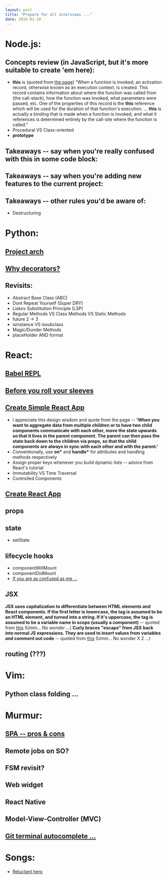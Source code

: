```yaml
---
layout: post
title: "Prepare for all interviews ..."
date: 2018-01-20
---
```


# Node.js:
## Concepts review (in __JavaScript__, but it's more suitable to create 'em here):
- __this__ is (quoted from [the page](https://github.com/getify/You-Dont-Know-JS/blob/master/this%20%26%20object%20prototypes/ch1.md#whats-this)) "When a function is invoked, an activation record, otherwise known as an execution context, is created. This record contains information about where the function was called from (the call-stack), how the function was invoked, what parameters were passed, etc. One of the properties of this record is the __this__ reference which will be used for the duration of that function's execution. ... __this__ is actually a binding that is made when a function is invoked, and what it references is determined entirely by the call-site where the function is called."
- Procedural VS Class-oriented
- __prototype__
## __Takeaways__ -- say when you're really confused with __this__ in some code block:
## __Takeaways__ -- say when you're __adding new features__ to the current project:
## __Takeaways__ -- other rules you'd be aware of:
- Destructuring

# Python:
## [Project arch](https://stackoverflow.com/a/3419951)
## [Why decorators?](https://www.oreilly.com/ideas/5-reasons-you-need-to-learn-to-write-python-decorators)
## Revisits:
- Abstract Base Class (ABC)
- Dont Repeat Yourself (Super DRY)
- Liskov Substitution Principle (LSP)
- Regular Methods VS Class Methods VS Static Methods
- future 2 -> 3
- isinstance VS issubclass
- Magic/Dunder Methods
- placeHolder AND format

# React:
## [Babel REPL](https://babeljs.io/repl/#?presets=react&code_lz=MYewdgzgLgBApgGzgWzmWBeGAeAFgRgD4AJRBEAGhgHcQAnBAEwEJsB6AwgbgChRJY_KAEMAlmDh0YWRiGABXVOgB0AczhQAokiVQAQgE8AkowAUPGDADkdECChWeASl4AlOMOBQAIgHkAssp0aIySpogoaFBUQmISdC48QA)
## [Before you roll your sleeves](https://medium.freecodecamp.org/a-study-plan-to-cure-javascript-fatigue-8ad3a54f2eb1)
## [Create Simple React App](https://reactjs.org/tutorial/tutorial.html)
- I appreciate this design wisdom and quote from the page -- __'When you want to aggregate data from multiple children or to have two child components communicate with each other, move the state upwards so that it lives in the parent component. The parent can then pass the state back down to the children via props, so that the child components are always in sync with each other and with the parent.'__
- Conventionally, use __on*__ and __handle*__ for attributes and handling methods respectively
- Assign proper keys whenever you build dynamic lists -- advice from React's tutorial
- Immutability VS Time Traversal
- Controlled Components
## [Create React App](https://reactjs.org/docs/add-react-to-a-new-app.html#create-react-app)
## __props__
## __state__
- setState
## __lifecycle hooks__
- componentWillMount
- componentDidMount
- [If you are as confused as me ...](http://blog.isquaredsoftware.com/presentations/2017-02-react-redux-intro/#/27)
## JSX
__JSX uses capitalization to differentiate between HTML elements and React components. If the first letter is lowercase, the tag is assumed to be an HTML element, and turned into a string. If it's uppercase, the tag is assumed to be a variable name in scope (usually a component)__ -- quoted from [this](http://blog.isquaredsoftware.com/presentations/2017-02-react-redux-intro/#/20) (Umm... No wonder ...)
__Curly braces "escape" from JSX back into normal JS expressions. They are used to insert values from variables and comment out code__ -- quoted from [this](http://blog.isquaredsoftware.com/presentations/2017-02-react-redux-intro/#/20) (Umm... No wonder X 2 ...)
## __routing (???)__

# Vim:
## Python class folding ...

# Murmur:
## [SPA -- pros & cons](https://stackoverflow.com/questions/21862054/single-page-application-advantages-and-disadvantages)
## Remote jobs on SO?
## FSM revisit?
## Web widget
## React Native
## Model-View-Controller (MVC)
## [Git terminal autocomplete ...](https://github.com/bobthecow/git-flow-completion/wiki/Install-Bash-git-completion)

# Songs:
- [Reluctant hero](https://www.youtube.com/watch?v=eFah8TCWOro)
